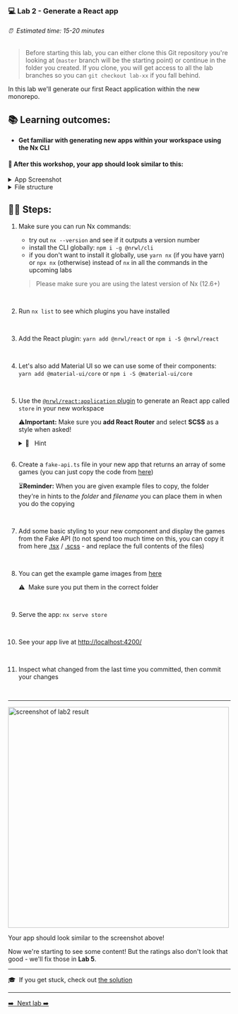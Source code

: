 ### 💻 Lab 2 - Generate a React app

###### ⏰ &nbsp;Estimated time: 15-20 minutes

> Before starting this lab, you can either clone this Git repository you're looking at (`master` branch will be the starting point) or continue in the folder you created. If you clone, you will get access to all the lab branches so you can `git checkout lab-xx` if you fall behind.

In this lab we'll generate our first React application within the new monorepo.

## 📚 Learning outcomes:

- **Get familiar with generating new apps within your workspace using the Nx CLI**

#### 📲 After this workshop, your app should look similar to this:

<details>
  <summary>App Screenshot</summary>
  <img src="../assets/lab2_result.png" width="500" alt="screenshot of lab2 result">
</details>

<details>
  <summary>File structure</summary>
  <img src="../assets/lab2_file_structure.png" height="700" alt="lab2 file structure">
</details>

## 🏋️‍♀️ Steps:

1. Make sure you can run Nx commands:
   - try out `nx --version` and see if it outputs a version number
   - install the CLI globally: `npm i -g @nrwl/cli`
   - if you don't want to install it globally, use `yarn nx` (if you have yarn) or `npx nx` (otherwise) instead of `nx` in all the commands in the upcoming labs

   > Please make sure you are using the latest version of Nx (12.6+)
<br />

2. Run `nx list` to see which plugins you have installed
<br />

3. Add the React plugin: `yarn add @nrwl/react` or `npm i -S @nrwl/react`
<br />

4. Let's also add Material UI so we can use some of their components: `yarn add @material-ui/core` or `npm i -S @material-ui/core`
<br />

5. Use the [`@nrwl/react:application` plugin](https://nx.dev/packages/react/generators/application#nrwlreactapplication) to generate an React app called `store` in your new workspace

   ⚠️**Important:** Make sure you **add React Router** and select **SCSS** as a style when asked!

   <details>
   <summary>🐳 &nbsp;&nbsp;Hint</summary>
   <img src="../assets/lab2_cmds.png" alt="Nx generate cmd structure">
   </details><br />

6. Create a `fake-api.ts` file in your new app that returns an array of some games (you can just copy the code from [here](../../examples/lab2/apps/store/src/fake-api/index.ts))

   ⏳**Reminder:** When you are given example files to copy, the folder they're in hints to the _folder_ and _filename_ you can place them in when you do the copying
<br />

7. Add some basic styling to your new component and display the games from the Fake API (to not spend too much time on this, you can copy it from here [.tsx](../../examples/lab2/apps/store/src/app/app.tsx) / [.scss](../../examples/lab2/apps/store/src/app/app.module.scss) - and replace the full contents of the files)
<br />

8. You can get the example game images from [here](../../examples/lab2/apps/store/src/assets)

   ⚠️&nbsp;&nbsp;Make sure you put them in the correct folder
<br />

9. Serve the app: `nx serve store`
<br />

10. See your app live at [http://localhost:4200/](http://localhost:4200/)
<br />

11. Inspect what changed from the last time you committed, then commit your changes
<br />

---

<img src="../assets/lab2_result.png" width="500" alt="screenshot of lab2 result">

Your app should look similar to the screenshot above!

Now we're starting to see some content! But the ratings also don't look that good - we'll fix those in **Lab 5**.

---

🎓&nbsp;&nbsp;If you get stuck, check out [the solution](SOLUTION.md)

---

[➡️ &nbsp;Next lab ➡️](../lab3/LAB.md)
